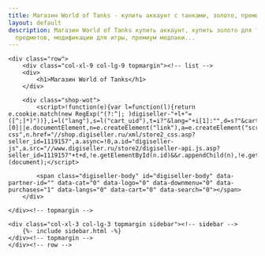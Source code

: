 ```yaml
---
title: Магазин World of Tanks - купить аккаунт с танками, золото, премиум модпаки
layout: default
description: Магазин World of Tanks купить аккаунт, купить золото для танков, наборы
  предметов, модификации для игры, премиум модпаки...
---
```


<div class="container-xl category-page">
	
    <div class="row">
        <div class="col-xl-9 col-lg-9 topmargin"><!-- list -->
		<div>
			<h1>Магазин World of Tanks</h1>
		</div>	
		
		<div class="shop-wot">
			<script>!function(e){var l=function(l){return e.cookie.match(new RegExp("(?:^|; )digiseller-"+l+"=([^;]*)"))},i=l("lang"),s=l("cart_uid"),t=i?"&lang="+i[1]:"",d=s?"&cart_uid="+s[1]:"",r=e.getElementsByTagName("head")[0]||e.documentElement,n=e.createElement("link"),a=e.createElement("script");n.type="text/css",n.rel="stylesheet",n.id="digiseller-css",n.href="//shop.digiseller.ru/xml/store2_css.asp?seller_id=1119157",a.async=!0,a.id="digiseller-js",a.src="//www.digiseller.ru/store2/digiseller-api.js.asp?seller_id=1119157"+t+d,!e.getElementById(n.id)&&r.appendChild(n),!e.getElementById(a.id)&&r.appendChild(a)}(document);</script>

			<span class="digiseller-body" id="digiseller-body" data-partner-id="" data-cat="0" data-logo="0" data-downmenu="0" data-purchases="1" data-langs="0" data-cart="0" data-search="0"></span>
		</div>
		
	</div><!-- topmargin -->
	    
	<div class="col-xl-3 col-lg-3 topmargin sidebar"><!-- sidebar -->
		{%- include sidebar.html -%}
	</div><!-- topmargin -->
    </div><!-- row -->

</div><!-- container -->

